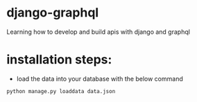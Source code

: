# django-graphql
Learning how to develop and build apis with django and graphql
# installation steps:
- load the data into your database with the below command
```
python manage.py loaddata data.json
```
